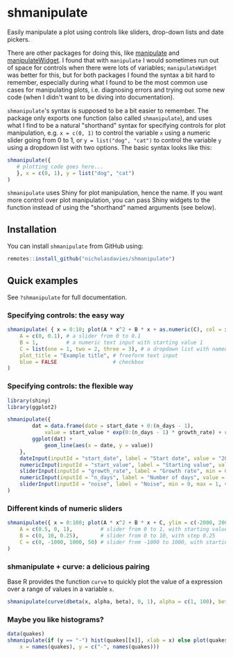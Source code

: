 
# shmanipulate

<!-- badges: start -->

<!-- badges: end -->

Easily manipulate a plot using controls like sliders, drop-down lists and date pickers.

There are other packages for doing this, like [manipulate](https://www.rdocumentation.org/packages/manipulate/versions/1.0.1)
and [manipulateWidget](https://cran.r-project.org/web/packages/manipulateWidget/vignettes/manipulateWidgets.html). I found that
with `manipulate` I would sometimes run out of space for controls when there were lots of variables; `manipulateWidget` was better 
for this, but for both packages I found the syntax a bit hard to remember, especially during what I found to be the most common use 
cases for manipulating plots, i.e. diagnosing errors and trying out some new code (when I didn't want to be diving into documentation).

`shmanipulate`'s syntax is supposed to be a bit easier to remember. The package only exports one function (also called `shmanipulate`), 
and uses what I find to be a natural "shorthand" syntax for specifying controls for plot manipulation, e.g. `x = c(0, 1)` to control 
the variable `x` using a numeric slider going from 0 to 1, or `y = list("dog", "cat")` to control the variable `y` using a dropdown 
list with two options. The basic syntax looks like this:

``` r
shmanipulate({
   # plotting code goes here...
   }, x = c(0, 1), y = list("dog", "cat")
)
```

`shmanipulate` uses Shiny for plot manipulation, hence the name. If you want more control over plot manipulation, you can pass Shiny 
widgets to the function instead of using the "shorthand" named arguments (see below).

## Installation

You can install `shmanipulate` from GitHub using:

``` r
remotes::install_github("nicholasdavies/shmanipulate")
```

## Quick examples

See `?shmanipulate` for full documentation.

### Specifying controls: the easy way

``` r
shmanipulate( { x = 0:10; plot(A * x^2 + B * x + as.numeric(C), col = if(blue) 4 else 1, main = plot_title, ylim = c(-5, 10)) },
    A = c(0, 0.1), # a slider from 0 to 0.1
    B = 1,         # a numeric text input with starting value 1
    C = list(one = 1, two = 2, three = 3), # a dropdown list with named values
    plot_title = "Example title", # freeform text input
    blue = FALSE                  # checkbox
)
```

### Specifying controls: the flexible way

``` r
library(shiny)
library(ggplot2)

shmanipulate({
        dat = data.frame(date = start_date + 0:(n_days - 1),
            value = start_value * exp(0:(n_days - 1) * growth_rate) + rnorm(n_days, 0, noise));
        ggplot(dat) +
            geom_line(aes(x = date, y = value))
    },
    dateInput(inputId = "start_date", label = "Start date", value = "2020-01-01"),
    numericInput(inputId = "start_value", label = "Starting value", value = 1, min = 0, max = 10, step = 1),
    sliderInput(inputId = "growth_rate", label = "Growth rate", min = 0, max = 1, value = 0, step = 0.01),
    numericInput(inputId = "n_days", label = "Number of days", value = 30, min = 1, max = 60, step = 1),
    sliderInput(inputId = "noise", label = "Noise", min = 0, max = 1, value = 0, step = 0.01)
)
```

### Different kinds of numeric sliders

``` r
shmanipulate({ x = 0:100; plot(A * x^2 + B * x + C, ylim = c(-2000, 2000)) },
    A = c(0.5, 0, 1),         # slider from 0 to 1, with starting value 0.5
    B = c(0, 10, 0.25),       # slider from 0 to 10, with step 0.25
    C = c(0, -1000, 1000, 50) # slider from -1000 to 1000, with starting value 0 and step 50
)
```

### shmanipulate + curve: a delicious pairing

Base R provides the function `curve` to quickly plot the value of a expression over a range of values in a variable `x`.

``` r
shmanipulate(curve(dbeta(x, alpha, beta), 0, 1), alpha = c(1, 100), beta = c(1, 100))
```

### Maybe you like histograms?

``` r
data(quakes)
shmanipulate(if (y == "-") hist(quakes[[x]], xlab = x) else plot(quakes[[x]], quakes[[y]], xlab = x, ylab = y), 
    x = names(quakes), y = c("-", names(quakes)))
```
